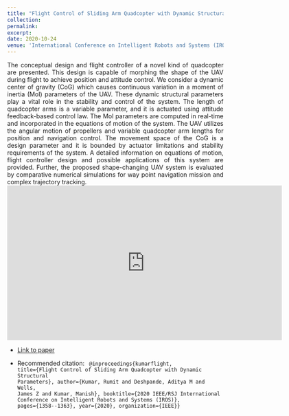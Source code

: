 ```yaml
---
title: "Flight Control of Sliding Arm Quadcopter with Dynamic Structural Parameters"
collection: 
permalink: 
excerpt: 
date: 2020-10-24
venue: 'International Conference on Intelligent Robots and Systems (IROS)'
---
```


<div style="text-align: justify"> 
The conceptual design and flight controller of a novel kind of quadcopter are presented. This design is capable of morphing the shape of the UAV during flight to achieve
position and attitude control. We consider a dynamic center of gravity (CoG) which causes continuous variation in a moment of inertia (MoI) parameters of the UAV. These dynamic structural parameters play a vital role in the stability and control of the system. The length of quadcopter arms is a variable parameter, and it is actuated using attitude feedback-based control law. The MoI parameters are computed in real-time and incorporated in the equations of motion of the system. The UAV utilizes the angular motion of propellers and variable quadcopter arm lengths for position and navigation control. The movement space of the CoG is a design parameter and it is bounded by actuator limitations and stability requirements of the system. A detailed information on equations of motion, flight controller design and possible applications of this system are provided. Further, the proposed shape-changing UAV system is evaluated by comparative numerical simulations for way point navigation mission and complex trajectory tracking.
</div> 


<html>
  <body>
    <iframe width="640" height="360" src="https://www.loom.com/embed/0d05fd3c0b0644948528ffee14ad11d6" frameborder="0" webkitallowfullscreen mozallowfullscreen allowfullscreen></iframe>
  </body>
</html>

  
* [Link to paper](http://ras.papercept.net/images/temp/IROS/files/1749.pdf)

* Recommended citation: <code>
@inproceedings{kumarflight,
  title={Flight Control of Sliding Arm Quadcopter with Dynamic Structural Parameters},
  author={Kumar, Rumit and Deshpande, Aditya M and Wells, James Z and Kumar, Manish},
  booktitle={2020 IEEE/RSJ International Conference on Intelligent Robots and Systems (IROS)},
  pages={1358--1363},
  year={2020},
  organization={IEEE}} </code>






